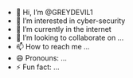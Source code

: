 - 👋 Hi, I’m @GREYDEVIL1
- 👀 I’m interested in cyber-security
- 🌱 I’m currently in the internet
- 💞️ I’m looking to collaborate on ...
- 📫 How to reach me ...
- 😄 Pronouns: ...
- ⚡ Fun fact: ...

<!---
GREYDEVIL1/GREYDEVIL1 is a ✨ special ✨ repository because its `README.md` (this file) appears on your GitHub profile.
You can click the Preview link to take a look at your changes.
--->
